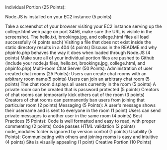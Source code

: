 
Individual Portion (25 Points):

Node.JS is installed on your EC2 instance (5 points)

Take a screenshot of your browser visiting your EC2 instance serving up the college.html web page on port 3456, make sure the URL is visible in the screenshot.
The hello.txt, brookings.jpg, and college.html files all load successfully (4 points each)
Visiting a file that does not exist inside the static directory results in a 404 (4 points)
Discuss in the README.md why phpinfo.php behaves the way it does when loaded through Node.JS (4 points)
Make sure all of your individual portion files are pushed to Github (include your node.js files, hello.txt, brookings.jpg, college.html, and phpinfo.php)
Multi-room Chat Server (50 Points):
Administration of user created chat rooms (25 Points):
Users can create chat rooms with an arbitrary room name(5 points)
Users can join an arbitrary chat room (5 points)
The chat room displays all users currently in the room (5 points)
A private room can be created that is password protected (5 points)
Creators of chat rooms can temporarily kick others out of the room (3 points)
Creators of chat rooms can permanently ban users from joining that particular room (2 points)
Messaging (5 Points):
A user's message shows their username and is sent to everyone in the room (1 point)
Users can send private messages to another user in the same room (4 points)
Best Practices (5 Points):
Code is well formatted and easy to read, with proper commenting (2 points)
Code passes HTML validation (2 points)
node_modules folder is ignored by version control (1 points)
Usability (5 Points):
Communicating with others and joining rooms is easy and intuitive (4 points)
Site is visually appealing (1 point)
Creative Portion (10 Points)
